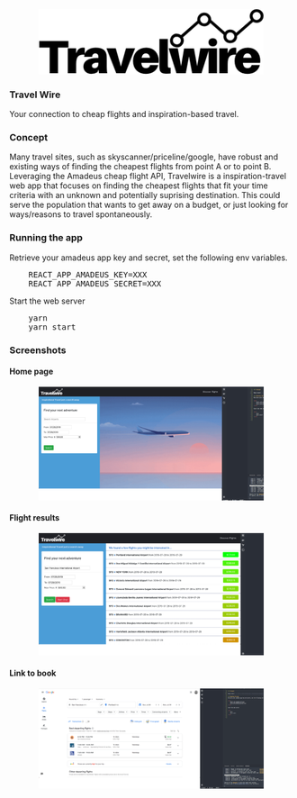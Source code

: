 <p align='center'>
    <img width=400 src='./img/logo.png'>
<p>

### Travel Wire

Your connection to cheap flights and inspiration-based travel.

### Concept

Many travel sites, such as skyscanner/priceline/google, have robust and existing ways of finding the cheapest flights from point A or to point B. Leveraging the Amadeus cheap flight API, Travelwire is a inspiration-travel web app that focuses on finding the cheapest flights that fit your time criteria with an unknown and potentially suprising destination. This could serve the population that wants to get away on a budget, or just looking for ways/reasons to travel spontaneously.

### Running the app
Retrieve your amadeus app key and secret, set the following env variables.

<pre>
    REACT_APP_AMADEUS_KEY=XXX
    REACT_APP_AMADEUS_SECRET=XXX
</pre>

Start the web server

<pre>
    yarn
    yarn start
</pre>

### Screenshots

#### Home page
<p align='center'>
    <img width=400 src='./img/home.png'>
<p>


#### Flight results
<p align='center'>
    <img width=400 src='./img/flights.png'>
<p>


#### Link to book
<p align='center'>
    <img width=400 src='./img/google.png'>
<p>
